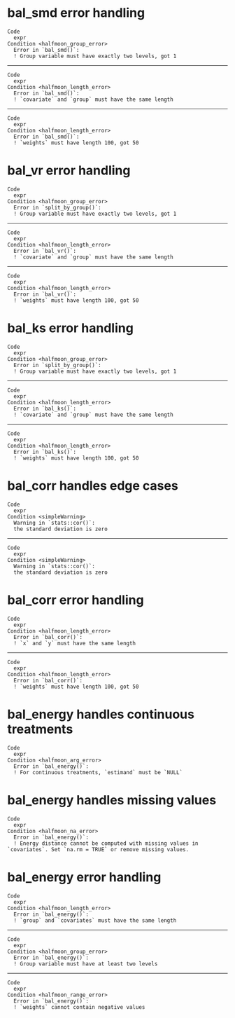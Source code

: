 # bal_smd error handling

    Code
      expr
    Condition <halfmoon_group_error>
      Error in `bal_smd()`:
      ! Group variable must have exactly two levels, got 1

---

    Code
      expr
    Condition <halfmoon_length_error>
      Error in `bal_smd()`:
      ! `covariate` and `group` must have the same length

---

    Code
      expr
    Condition <halfmoon_length_error>
      Error in `bal_smd()`:
      ! `weights` must have length 100, got 50

# bal_vr error handling

    Code
      expr
    Condition <halfmoon_group_error>
      Error in `split_by_group()`:
      ! Group variable must have exactly two levels, got 1

---

    Code
      expr
    Condition <halfmoon_length_error>
      Error in `bal_vr()`:
      ! `covariate` and `group` must have the same length

---

    Code
      expr
    Condition <halfmoon_length_error>
      Error in `bal_vr()`:
      ! `weights` must have length 100, got 50

# bal_ks error handling

    Code
      expr
    Condition <halfmoon_group_error>
      Error in `split_by_group()`:
      ! Group variable must have exactly two levels, got 1

---

    Code
      expr
    Condition <halfmoon_length_error>
      Error in `bal_ks()`:
      ! `covariate` and `group` must have the same length

---

    Code
      expr
    Condition <halfmoon_length_error>
      Error in `bal_ks()`:
      ! `weights` must have length 100, got 50

# bal_corr handles edge cases

    Code
      expr
    Condition <simpleWarning>
      Warning in `stats::cor()`:
      the standard deviation is zero

---

    Code
      expr
    Condition <simpleWarning>
      Warning in `stats::cor()`:
      the standard deviation is zero

# bal_corr error handling

    Code
      expr
    Condition <halfmoon_length_error>
      Error in `bal_corr()`:
      ! `x` and `y` must have the same length

---

    Code
      expr
    Condition <halfmoon_length_error>
      Error in `bal_corr()`:
      ! `weights` must have length 100, got 50

# bal_energy handles continuous treatments

    Code
      expr
    Condition <halfmoon_arg_error>
      Error in `bal_energy()`:
      ! For continuous treatments, `estimand` must be `NULL`

# bal_energy handles missing values

    Code
      expr
    Condition <halfmoon_na_error>
      Error in `bal_energy()`:
      ! Energy distance cannot be computed with missing values in `covariates`. Set `na.rm = TRUE` or remove missing values.

# bal_energy error handling

    Code
      expr
    Condition <halfmoon_length_error>
      Error in `bal_energy()`:
      ! `group` and `covariates` must have the same length

---

    Code
      expr
    Condition <halfmoon_group_error>
      Error in `bal_energy()`:
      ! Group variable must have at least two levels

---

    Code
      expr
    Condition <halfmoon_range_error>
      Error in `bal_energy()`:
      ! `weights` cannot contain negative values

